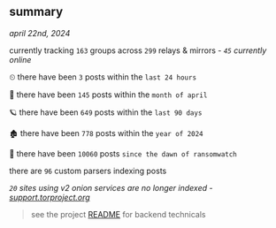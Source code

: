 
## summary
_april 22nd, 2024_

currently tracking `163` groups across `299` relays & mirrors - _`45` currently online_

⏲ there have been `3` posts within the `last 24 hours`

🦈 there have been `145` posts within the `month of april`

🪐 there have been `649` posts within the `last 90 days`

🏚 there have been `778` posts within the `year of 2024`

🦕 there have been `10060` posts `since the dawn of ransomwatch`

there are `96` custom parsers indexing posts

_`20` sites using v2 onion services are no longer indexed - [support.torproject.org](https://support.torproject.org/onionservices/v2-deprecation/)_

> see the project [README](https://github.com/joshhighet/ransomwatch#ransomwatch--) for backend technicals
